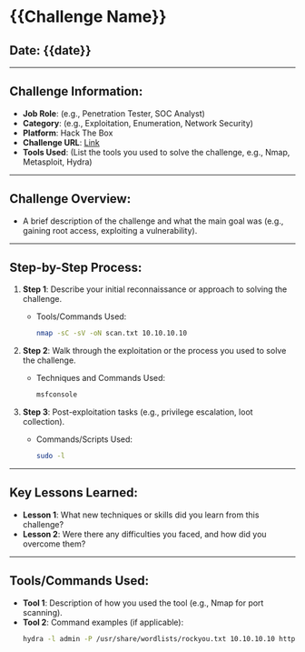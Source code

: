 # {{Challenge Name}}

## Date: {{date}}

---

## Challenge Information:
- **Job Role**: (e.g., Penetration Tester, SOC Analyst)
- **Category**: (e.g., Exploitation, Enumeration, Network Security)
- **Platform**: Hack The Box
- **Challenge URL**: [Link](url)
- **Tools Used**: (List the tools you used to solve the challenge, e.g., Nmap, Metasploit, Hydra)

---

## Challenge Overview:
- A brief description of the challenge and what the main goal was (e.g., gaining root access, exploiting a vulnerability).

---

## Step-by-Step Process:
1. **Step 1**: Describe your initial reconnaissance or approach to solving the challenge.
   - Tools/Commands Used:
     ```bash
     nmap -sC -sV -oN scan.txt 10.10.10.10
     ```

2. **Step 2**: Walk through the exploitation or the process you used to solve the challenge.
   - Techniques and Commands Used:
     ```bash
     msfconsole
     ```

3. **Step 3**: Post-exploitation tasks (e.g., privilege escalation, loot collection).
   - Commands/Scripts Used:
     ```bash
     sudo -l
     ```

---

## Key Lessons Learned:
- **Lesson 1**: What new techniques or skills did you learn from this challenge?
- **Lesson 2**: Were there any difficulties you faced, and how did you overcome them?

---

## Tools/Commands Used:
- **Tool 1**: Description of how you used the tool (e.g., Nmap for port scanning).
- **Tool 2**: Command examples (if applicable):
   ```bash
   hydra -l admin -P /usr/share/wordlists/rockyou.txt 10.10.10.10 http-post-form "/login:username=^USER^&password=^PASS^:Invalid login"
